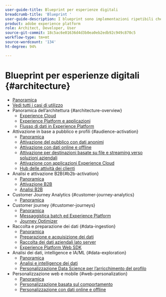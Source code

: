 ```yaml
---
user-guide-title: Blueprint per esperienze digitali
breadcrumb-title: 'Blueprint '
user-guide-description: I blueprint sono implementazioni ripetibili che permettono di risolvere problemi di business noti e contengono diagrammi di architettura, considerazioni tecniche e collegamenti alla documentazione pertinente.
product: adobe experience platform
role: Architect, Developer, User
source-git-commit: 18c5ac6e01636d4d3b0ea0eb2edb92c949c870c5
workflow-type: tm+mt
source-wordcount: '134'
ht-degree: 94%

---
```


# Blueprint per esperienze digitali {#architecture}

+ [Panoramica](/help/blueprints/overview.md)
+ [Vedi tutti i casi di utilizzo](/help/blueprints/use-cases.md)
+ Panoramica dell’architettura {#architecture-overview}
   + [Experience Cloud](/help/blueprints/experience-platform/experience-cloud.md)
   + [Experience Platform e applicazioni](/help/blueprints/experience-platform/platform-applications.md)
   + [Flusso di dati in Experience Platform](/help/blueprints/experience-platform/platform-data-flow.md)
+ Attivazione in base a pubblico e profili {#audience-activation}
   + [Panoramica](/help/blueprints/audience-activation/overview.md)
   + [Attivazione del pubblico con dati anonimi](/help/blueprints/audience-activation/anonymous.md)
   + [Attivazione con dati online e offline](/help/blueprints/audience-activation/online-offline.md)
   + [Attivazione per destinazioni basate su file e streaming verso soluzioni aziendali](/help/blueprints/audience-activation/enterprise-destinations.md)
   + [Attivazione con applicazioni Experience Cloud](/help/blueprints/audience-activation/platform-and-applications.md)
   + [Hub delle attività dei clienti](/help/blueprints/audience-activation/customer-activity.md)
+ Analisi e attivazione B2B{#b2b-activation}
   + [Panoramica](/help/blueprints/b2b/overview.md)
   + [Attivazione B2B](/help/blueprints/b2b/b2bactivation.md)
   + [Analisi B2B](/help/blueprints/b2b/b2banalysis.md)
+ Customer Journey Analytics {#customer-journey-analytics}
   + [Panoramica](/help/blueprints/customer-journey-analytics/overview.md)
+ Customer journey {#customer-journeys}
   + [Panoramica](/help/blueprints/customer-journeys/overview.md)
   + [Messaggistica batch ed Experience Platform](/help/blueprints/customer-journeys/batch-messaging.md)
   + [Journey Optimizer](/help/blueprints/customer-journeys/journey-optimizer.md)
+ Raccolta e preparazione dei dati {#data-ingestion}
   + [Panoramica](/help/blueprints/data-ingestion/overview.md)
   + [Preparazione e acquisizione dei dati](/help/blueprints/data-ingestion/ingestion.md)
   + [Raccolta dei dati aziendali lato server](/help/blueprints/data-ingestion/server-side-collection.md)
   + [Experience Platform Web SDK](/help/blueprints/data-ingestion/websdk.md)
+ Analisi dei dati, intelligence e IA/ML {#data-exploration}
   + [Panoramica](/help/blueprints/data-insights/overview.md)
   + [Analisi e intelligence dei dati](/help/blueprints/data-insights/analysis.md)
   + [Personalizzazione Data Science per l’arricchimento del profilo](/help/blueprints/data-insights/data-science.md)
+ Personalizzazione web e mobile {#web-personalization}
   + [Panoramica](/help/blueprints/web-personalization/overview.md)
   + [Personalizzazione basata sul comportamento](/help/blueprints/web-personalization/behavioral.md)
   + [Personalizzazione con dati online e offline](/help/blueprints/web-personalization/online-offline.md)

